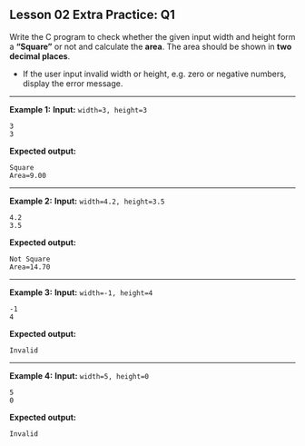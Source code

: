 ## Lesson 02 Extra Practice: Q1
Write the C program to check whether the given input width and height form a 
**“Square”** or not and calculate the **area**. The area should be shown in **two decimal 
places**.

* If the user input invalid width or height, e.g. zero or negative numbers, display 
the error message.

<hr>

**Example 1:**
**Input:** `width=3, height=3`  
```
3
3
```
**Expected output:**
```
Square
Area=9.00
```
<hr>

**Example 2:**
**Input:** `width=4.2, height=3.5`  
```
4.2
3.5
```
**Expected output:**
```
Not Square
Area=14.70
```
<hr>

**Example 3:**
**Input:** `width=-1, height=4`  
```
-1
4
```
**Expected output:**
```
Invalid
```
<hr>

**Example 4:**
**Input:** `width=5, height=0`  
```
5
0
```
**Expected output:**
```
Invalid
```
